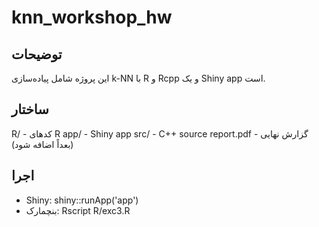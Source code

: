 # knn_workshop_hw

## توضیحات
این پروژه شامل پیاده‌سازی k-NN با R و Rcpp و یک Shiny app است.

## ساختار
R/       - کدهای R
app/     - Shiny app
src/     - C++ source
report.pdf - گزارش نهایی (بعداً اضافه شود)

## اجرا
- Shiny: shiny::runApp('app')
- بنچمارک: Rscript R/exc3.R